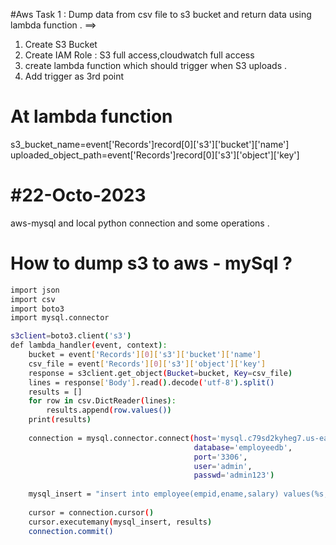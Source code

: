 #Aws Task 1 :
Dump data from csv file to s3 bucket and return data using lambda function .
==> 
  1. Create S3 Bucket
  2. Create IAM Role : S3 full access,cloudwatch full access
  3. create lambda function which should trigger when S3 uploads .
  4. Add trigger as 3rd point
  # At lambda function
  s3_bucket_name=event['Records']record[0]['s3']['bucket']['name']
  uploaded_object_path=event['Records']record[0]['s3']['object']['key']

#22-Octo-2023
=============
aws-mysql and local python connection and some operations .  


# How to dump s3 to aws - mySql ?
```bash
import json
import csv
import boto3
import mysql.connector

s3client=boto3.client('s3')
def lambda_handler(event, context):
    bucket = event['Records'][0]['s3']['bucket']['name']
    csv_file = event['Records'][0]['s3']['object']['key']
    response = s3client.get_object(Bucket=bucket, Key=csv_file)
    lines = response['Body'].read().decode('utf-8').split()
    results = []
    for row in csv.DictReader(lines):
        results.append(row.values())
    print(results)
    
    connection = mysql.connector.connect(host='mysql.c79sd2kyheg7.us-east-1.rds.amazonaws.com',
                                         database='employeedb',
                                         port='3306',
                                         user='admin',
                                         passwd='admin123')
    
    mysql_insert = "insert into employee(empid,ename,salary) values(%s,%s,%s)"
    
    cursor = connection.cursor()
    cursor.executemany(mysql_insert, results)
    connection.commit()
```